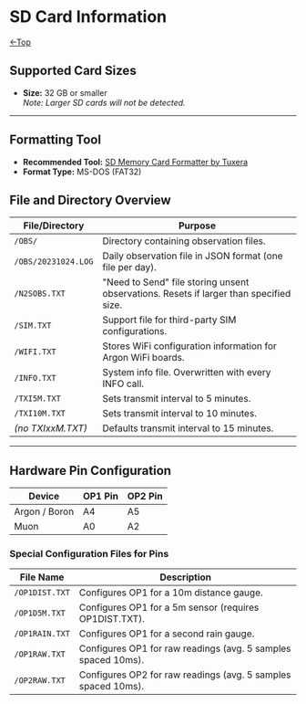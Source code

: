 # SD Card Information
[←Top](../README.md)<BR>
## Supported Card Sizes
- **Size:** 32 GB or smaller  
  *Note: Larger SD cards will not be detected.*

---

## Formatting Tool
- **Recommended Tool:** [SD Memory Card Formatter by Tuxera](https://www.sdcard.org/downloads/formatter/)  
- **Format Type:** MS-DOS (FAT32)

## File and Directory Overview

| File/Directory    | Purpose                                                                                  |
|-------------------|------------------------------------------------------------------------------------------|
| `/OBS/`           | Directory containing observation files.                                                 |
| `/OBS/20231024.LOG` | Daily observation file in JSON format (one file per day).                               |
| `/N2SOBS.TXT`     | "Need to Send" file storing unsent observations. Resets if larger than specified size.  |
| `/SIM.TXT`        | Support file for third-party SIM configurations.                                         |
| `/WIFI.TXT`       | Stores WiFi configuration information for Argon WiFi boards.                            |
| `/INFO.TXT`       | System info file. Overwritten with every INFO call.                                     |
| `/TXI5M.TXT`      | Sets transmit interval to 5 minutes.                                                    |
| `/TXI10M.TXT`     | Sets transmit interval to 10 minutes.                                                   |
| *(no TXIxxM.TXT)* | Defaults transmit interval to 15 minutes.                                               |

---

## Hardware Pin Configuration

| Device           | OP1 Pin | OP2 Pin |
|------------------|---------|---------|
| Argon / Boron    | A4      | A5      |
| Muon             | A0      | A2      |

### Special Configuration Files for Pins

| File Name       | Description                                                 |
|-----------------|-------------------------------------------------------------|
| `/OP1DIST.TXT`  | Configures OP1 for a 10m distance gauge.                    |
| `/OP1D5M.TXT`   | Configures OP1 for a 5m sensor (requires OP1DIST.TXT).      |
| `/OP1RAIN.TXT`  | Configures OP1 for a second rain gauge.                     |
| `/OP1RAW.TXT`   | Configures OP1 for raw readings (avg. 5 samples spaced 10ms).|
| `/OP2RAW.TXT`   | Configures OP2 for raw readings (avg. 5 samples spaced 10ms).|
